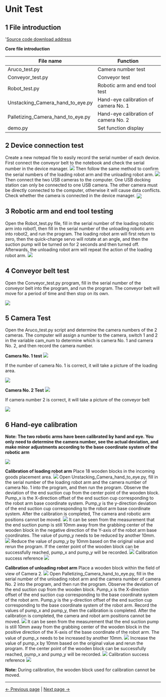 # Unit Test
## 1 File introduction
'[Source code download address](https://github.com/elephantrobotics/UltraArm_P340_Sorting_Kit_docs/tree/ultraarm_sorting_kit_gitbook-en)

**Core file introduction**

|File name|Function|
|---|---|
|Aruco_test.py|Camera number test|
|Conveyor_test.py|Conveyor test|
|Robot_test.py|Robotic arm and end tool test|
|Unstacking_Camera_hand_to_eye.py|Hand-eye calibration of camera No. 1|
|Palletizing_Camera_hand_to_eye.py|Hand-eye calibration of camera No. 2|
|demo.py|Set function display|

## 2 Device connection test
Create a new notepad file to easily record the serial number of each device. First connect the conveyor belt to the notebook and check the serial number in the device manager.
![](../resourse/update/txt-en.png)
Then follow the same method to confirm the serial numbers of the loading robot arm and the unloading robot arm.
![](../resourse/update/txt2-en.png)
Then connect the two USB cameras to the computer. One USB docking station can only be connected to one USB camera. The other camera must be directly connected to the computer, otherwise it will cause data conflicts. Check whether the camera is connected in the device manager.
<img src =../resourse/10.png align = "center">

## 3 Robotic arm and end tool testing
Open the Robot_test.py file, fill in the serial number of the loading robotic arm into robot1, then fill in the serial number of the unloading robotic arm into robot2, and run the program. The loading robot arm will first return to zero, then the quick-change servo will rotate at an angle, and then the suction pump will be turned on for 2 seconds and then turned off. Afterwards, the unloading robot arm will repeat the action of the loading robot arm.
![](../resourse/update/check_robot.png)


## 4 Conveyor belt test
Open the Conveyor_test.py program, fill in the serial number of the conveyor belt into the program, and run the program. The conveyor belt will move for a period of time and then stop on its own.

![](../resourse/update/chuansongdai.png)

## 5 Camera Test
Open the Aruco_test.py script and determine the camera numbers of the 2 cameras. The computer will assign a number to the camera, switch 1 and 2 in the variable cam_num to determine which is camera No. 1 and camera No. 2, and then record the camera number.

**Camera No. 1 test**
![](../resourse/update/bianhao1.png)

If the number of camera No. 1 is correct, it will take a picture of the loading area.

<img src =../resourse/15.png align = "center">

**Camera No. 2 Test**
![](../resourse/update/bianhao2.png)

If camera number 2 is correct, it will take a picture of the conveyor belt
<!-- <img src =../resourse/16.png align = "center"> -->
![](../resourse/update/maduoxinagj.png)

## 6 Hand-eye calibration
**Note: The two robotic arms have been calibrated by hand and eye. You only need to determine the camera number, see the actual deviation, and make minor adjustments according to the base coordinate system of the robotic arm**

<img src =../resourse/sorting_kit/zb.png align = "center">

**Calibration of loading robot arm**
Place 18 wooden blocks in the incoming goods placement area.
![](../resourse/update/3.png)
Open Unstacking_Camera_hand_to_eye.py, fill in the serial number of the loading robot arm and the camera number of camera No. 1 into the program, and then run the program. Observe the deviation of the end suction cup from the center point of the wooden block. Pump_x is the X-direction offset of the end suction cup corresponding to the robot arm base coordinate system. Pump_y is the y-direction deviation of the end suction cup corresponding to the robot arm base coordinate system. After the calibration is completed, The camera and robotic arm positions cannot be moved.
![](../resourse/update/cal1.png)
It can be seen from the measurement that the end suction pump is still 10mm away from the grabbing center of the wooden block in the negative direction of the Y-axis of the robot arm base coordinates. The value of pump_y needs to be reduced by another 10mm.
![](../resourse/update/biaoding1.png)
Reduce the value of pump_y by 10mm based on the original value and rerun the program. If the center point of the wooden block can be successfully reached, pump_x and pump_y will be recorded.
![](../resourse/update/jilu1.png)
Calibration success reference
![](../resourse/update/biaoding2.jpg)


**Calibration of unloading robot arm**
Place a wooden block within the field of view of Camera 2.
![](../resourse/update/2.jpg)
Open Palletizing_Camera_hand_to_eye.py, fill in the serial number of the unloading robot arm and the camera number of camera No. 2 into the program, and then run the program. Observe the deviation of the end suction cup from the wooden block. Pump_x is the X-direction offset of the end suction cup corresponding to the base coordinate system of the robot arm. Pump_y is the y-direction offset of the end suction cup corresponding to the base coordinate system of the robot arm. Record the values of pump_x and pump_y, then the calibration is completed. After the calibration is completed, the camera and robot arm positions cannot be moved.
![](../resourse/update/cal2.png)
It can be seen from the measurement that the end suction pump is still 10mm away from the grabbing center of the wooden block in the positive direction of the X-axis of the base coordinate of the robot arm. The value of pump_x needs to be increased by another 10mm.
![](../resourse/update/biaoding3.png)
Increase the value of pump_x by 10mm based on the original value and rerun the program. If the center point of the wooden block can be successfully reached, pump_x and pump_y will be recorded.
![](../resourse/update/jilu2.png)
Calibration success reference
![](../resourse/update/biaoding4.jpg)

**Note:** During calibration, the wooden block used for calibration cannot be moved.

---
[← Previous page](./2.3-Softwareinstallation.MD) | [Next page → ](./2.5-CompleteRun.md)